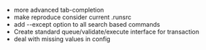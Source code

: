 * more advanced tab-completion
* make reproduce consider current .runsrc
* add --except option to all search based commands
* Create standard queue/validate/execute interface for transaction
* deal with missing values in config

